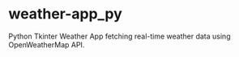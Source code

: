 # weather-app_py
Python Tkinter Weather App fetching real-time weather data using OpenWeatherMap API.
